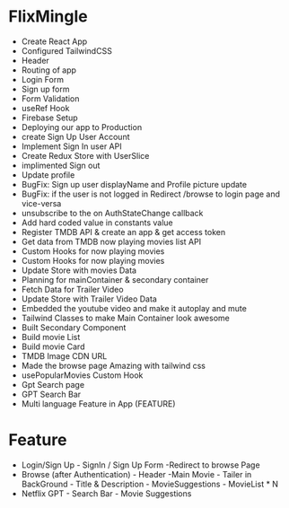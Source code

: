 # FlixMingle
- Create React App
- Configured TailwindCSS
- Header
- Routing of app
- Login Form
- Sign up form
- Form Validation
- useRef Hook
- Firebase Setup
- Deploying our app to Production
- create Sign Up User Account
- Implement Sign In user API
- Create Redux Store with UserSlice
- implimented Sign out
- Update profile
- BugFix: Sign up user displayName and Profile picture update
- BugFix: if the user is not logged in Redirect /browse to login page and vice-versa
- unsubscribe to the on AuthStateChange callback
- Add hard coded value in constants value
- Register TMDB API & create an app & get access token
- Get data from TMDB now playing movies list API
- Custom Hooks for now playing movies  
- Custom Hooks for now playing movies 
- Update Store with movies Data
- Planning for mainContainer & secondary container
- Fetch Data for Trailer Video
- Update Store with Trailer Video Data
- Embedded the youtube video and make it autoplay and mute
- Tailwind Classes to make Main Container look awesome
- Built Secondary Component
- Build movie List
- Build movie Card
- TMDB Image CDN URL
- Made the browse page Amazing with tailwind css 
- usePopularMovies Custom Hook
- Gpt Search page
- GPT Search Bar
- Multi language Feature in App (FEATURE)

# Feature
- Login/Sign Up
        - SignIn / Sign Up Form
        -Redirect to browse Page
- Browse (after Authentication)
        - Header
        -Main Movie
           - Tailer in BackGround
           - Title & Description
           - MovieSuggestions
                - MovieList * N
- Netflix GPT
        - Search Bar
        - Movie Suggestions